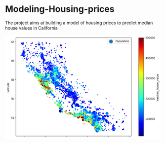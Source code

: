 # Modeling-Housing-prices
The project aims at building a model of housing prices to predict median house values in California

![CaliforniaHousing](/images/CaliforniaPlot.png)
